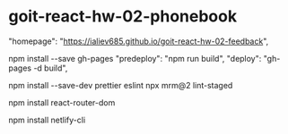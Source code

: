 # goit-react-hw-02-phonebook

"homepage": "https://ialiev685.github.io/goit-react-hw-02-feedback",

npm install --save gh-pages
"predeploy": "npm run build",
"deploy": "gh-pages -d build",

npm install --save-dev prettier eslint
npx mrm@2 lint-staged

npm install react-router-dom

npm install netlify-cli
